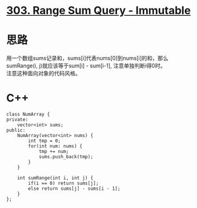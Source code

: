 # [303. Range Sum Query - Immutable](https://leetcode.com/problems/range-sum-query-immutable/description/)
# 思路
用一个数组sums记录和，sums[i]代表nums[0]到nums[i]的和，那么sumRange(i, j)就应该等于sum[i] - sum[i-1], 注意单独判断i得0时。    
注意这种面向对象的代码风格。
# C++
```
class NumArray {
private:
    vector<int> sums;
public:
    NumArray(vector<int> nums) {
        int tmp = 0;
        for(int num: nums) {
            tmp += num;
            sums.push_back(tmp);
        }
    }
    
    int sumRange(int i, int j) {
        if(i == 0) return sums[j];
        else return sums[j] - sums[i - 1];
    }
};
```
